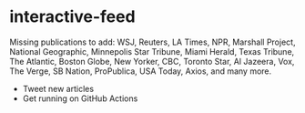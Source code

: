 # interactive-feed

Missing publications to add: WSJ, Reuters, LA Times, NPR, Marshall Project, National Geographic, Minnepolis Star Tribune, Miami Herald, Texas Tribune, The Atlantic, Boston Globe, New Yorker, CBC, Toronto Star, Al Jazeera, Vox, The Verge, SB Nation, ProPublica, USA Today, Axios, and many more.

- Tweet new articles
- Get running on GitHub Actions